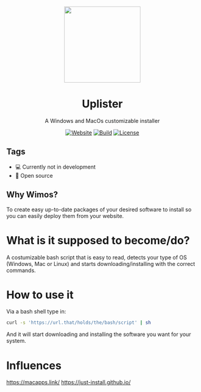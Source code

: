 <p align="center"><a href="https://github.com/absolum1"
target="_blank"><br><img width="200" src="https://absolum.nl/assets/images/absolum-logo1.svg"></a></p>


<h1 align="center">Uplister</h1>


<p align="center">A Windows and MacOs customizable installer</p>


<p align="center"> 
<a href="https://absolum.nl"><img src="https://img.shields.io/badge/website-absolum.nl-lightgrey.svg" alt="Website"></a>
<a href="https://github.com/absolum1"><img src="https://img.shields.io/badge/build-paused-lightgrey.svg" alt="Build"></a>
<a href="https://absolum.nl/Licenses"><img src="https://img.shields.io/badge/license-MIT-lightgrey.svg" alt="License"></a>
</p>


## Tags
- :computer: Currently not in development
- 🎉 Open source


## Why Wimos?
To create easy up-to-date packages of your desired software to install so you can easily deploy them from your website.

# What is it supposed to become/do?
A costumizable bash script that is easy to read, detects your type of OS (Windows, Mac or Linux) and starts downloading/installing with the correct commands.

# How to use it
Via a bash shell type in:
```bash
curl -s 'https://url.that/holds/the/bash/script' | sh
```
And it will start downloading and installing the software you want for your system.

# Influences
https://macapps.link/
https://just-install.github.io/

